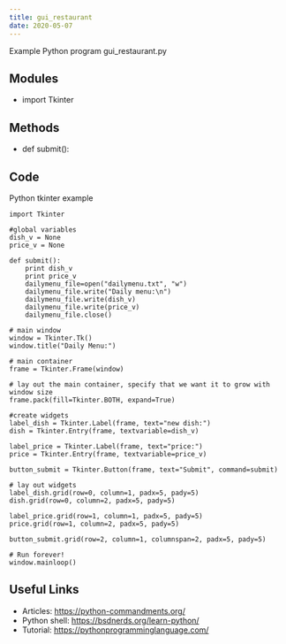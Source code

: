 ```yaml
---
title: gui_restaurant
date: 2020-05-07
---
```

Example Python program gui_restaurant.py

## Modules

* import Tkinter

## Methods

* def submit():

## Code

Python tkinter example

    import Tkinter
    
    #global variables
    dish_v = None
    price_v = None
    
    def submit():
    	print dish_v
    	print price_v
    	dailymenu_file=open("dailymenu.txt", "w")
    	dailymenu_file.write("Daily menu:\n")
    	dailymenu_file.write(dish_v)
    	dailymenu_file.write(price_v)
    	dailymenu_file.close()
    
    # main window
    window = Tkinter.Tk()
    window.title("Daily Menu:")
    
    # main container
    frame = Tkinter.Frame(window)
    
    # lay out the main container, specify that we want it to grow with window size
    frame.pack(fill=Tkinter.BOTH, expand=True)
    
    #create widgets
    label_dish = Tkinter.Label(frame, text="new dish:")
    dish = Tkinter.Entry(frame, textvariable=dish_v)
    
    label_price = Tkinter.Label(frame, text="price:")
    price = Tkinter.Entry(frame, textvariable=price_v)
    
    button_submit = Tkinter.Button(frame, text="Submit", command=submit)
    
    # lay out widgets
    label_dish.grid(row=0, column=1, padx=5, pady=5)
    dish.grid(row=0, column=2, padx=5, pady=5)
    
    label_price.grid(row=1, column=1, padx=5, pady=5)
    price.grid(row=1, column=2, padx=5, pady=5)
    
    button_submit.grid(row=2, column=1, columnspan=2, padx=5, pady=5)
    
    # Run forever!
    window.mainloop()
    

## Useful Links

- Articles: https://python-commandments.org/
- Python shell: https://bsdnerds.org/learn-python/
- Tutorial: https://pythonprogramminglanguage.com/
